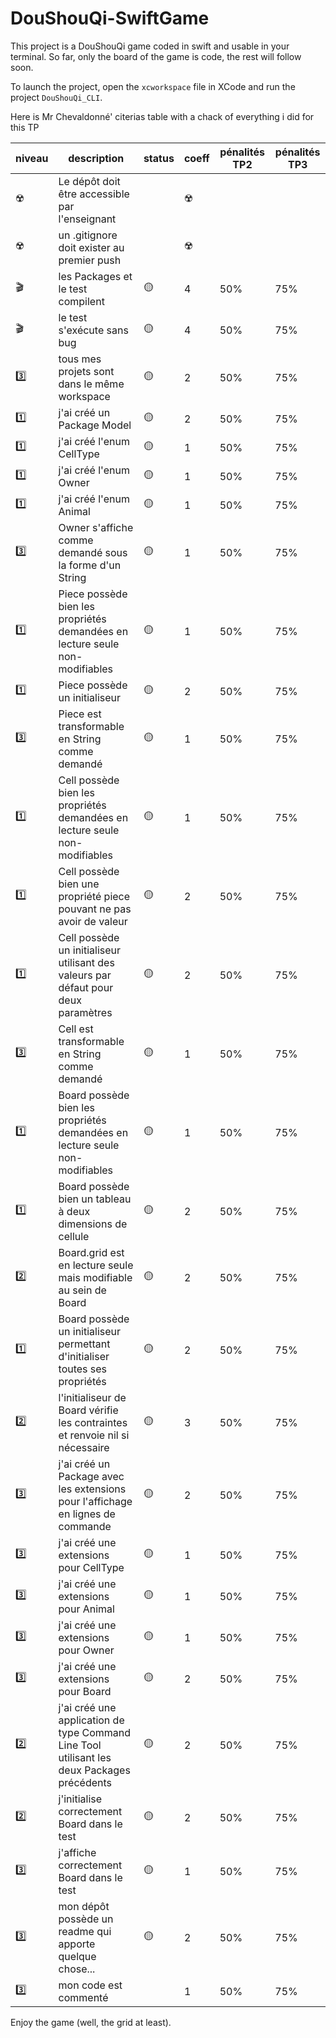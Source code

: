 # DouShouQi-SwiftGame

This project is a DouShouQi game coded in swift and usable in your terminal.
So far, only the board of the game is code, the rest will follow soon.

To launch the project, open the `xcworkspace` file in XCode and run the project `DouShouQi_CLI`.

Here is Mr Chevaldonné' citerias table with a chack of everything i did for this TP

 niveau |	description	 | status |	coeff | pénalités TP2 |	pénalités TP3 
---|---|---|---|---|---
☢️ | Le dépôt doit être accessible par l'enseignant | | ☢️ | | 
☢️ | un .gitignore doit exister au premier push | | ☢️ | | 
🎬 | les Packages et le test compilent | 🟡 | 4 | 50% | 75% 
🎬 | le test s'exécute sans bug | 🟡 | 4 | 50% | 75% 
3️⃣ | tous mes projets sont dans le même workspace | 🟡 | 2 | 50% | 75% 
1️⃣ | j'ai créé un Package Model | 🟡 | 2 | 50% | 75% 
1️⃣ | j'ai créé l'enum CellType | 🟡 | 1 | 50% | 75% 
1️⃣ | j'ai créé l'enum Owner | 🟡 | 1 | 50% | 75% 
1️⃣ | j'ai créé l'enum Animal | 🟡 | 1 | 50% | 75% 
3️⃣ | Owner s'affiche comme demandé sous la forme d'un String | 🟡 | 1 | 50% | 75% 
1️⃣ | Piece possède bien les propriétés demandées en lecture seule non-modifiables | 🟡 | 1 | 50% | 75% 
1️⃣ | Piece possède un initialiseur | 🟡 | 2 | 50% | 75% 
3️⃣ | Piece est transformable en String comme demandé | 🟡 | 1 | 50% | 75% 
1️⃣ | Cell possède bien les propriétés demandées en lecture seule non-modifiables|🟡|1|50%|75%
1️⃣|Cell possède bien une propriété piece pouvant ne pas avoir de valeur|🟡|2|50%|75%
1️⃣|Cell possède un initialiseur utilisant des valeurs par défaut pour deux paramètres|🟡|2|50%|75%
3️⃣|Cell est transformable en String comme demandé|🟡|1|50%|75%
1️⃣|Board possède bien les propriétés demandées en lecture seule non-modifiables|🟡|1|50%|75%
1️⃣|Board possède bien un tableau à deux dimensions de cellule|🟡|2|50%|75%
2️⃣|Board.grid est en lecture seule mais modifiable au sein de Board|🟡|2|50%|75%|
1️⃣|Board possède un initialiseur permettant d'initialiser toutes ses propriétés|🟡|2|50%|75%
2️⃣|l'initialiseur de Board vérifie les contraintes et renvoie nil si nécessaire|🟡|3|50%|75%
3️⃣|j'ai créé un Package avec les extensions pour l'affichage en lignes de commande|🟡|2|50%|75%
3️⃣|j'ai créé une extensions pour CellType|🟡|1|50%|75%
3️⃣|j'ai créé une extensions pour Animal|🟡|1|50%|75%
3️⃣|j'ai créé une extensions pour Owner|🟡|1|50%|75%
3️⃣|j'ai créé une extensions pour Board|🟡|2|50%|75%
2️⃣|j'ai créé une application de type Command Line Tool utilisant les deux Packages précédents|🟡|2|50%|75%
2️⃣|j'initialise correctement Board dans le test|🟡|2|50%|75%
3️⃣|j'affiche correctement Board dans le test|🟡|1|50%|75%
3️⃣|mon dépôt possède un readme qui apporte quelque chose...|🟡|2|50%|75%
3️⃣|mon code est commenté||1|50%|75%

Enjoy the game (well, the grid at least).